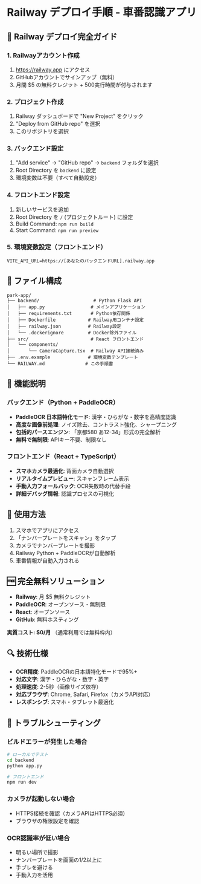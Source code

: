 # Railway デプロイ手順 - 車番認識アプリ

## 🚀 Railway デプロイ完全ガイド

### 1. Railwayアカウント作成
1. https://railway.app にアクセス
2. GitHubアカウントでサインアップ（無料）
3. 月間 $5 の無料クレジット + 500実行時間が付与されます

### 2. プロジェクト作成
1. Railway ダッシュボードで "New Project" をクリック
2. "Deploy from GitHub repo" を選択
3. このリポジトリを選択

### 3. バックエンド設定
1. "Add service" → "GitHub repo" → `backend` フォルダを選択
2. Root Directory を `backend` に設定
3. 環境変数は不要（すべて自動設定）

### 4. フロントエンド設定
1. 新しいサービスを追加
2. Root Directory を `/` (プロジェクトルート) に設定
3. Build Command: `npm run build`
4. Start Command: `npm run preview`

### 5. 環境変数設定（フロントエンド）
```
VITE_API_URL=https://[あなたのバックエンドURL].railway.app
```

## 📁 ファイル構成

```
park-app/
├── backend/                    # Python Flask API
│   ├── app.py                 # メインアプリケーション
│   ├── requirements.txt       # Python依存関係
│   ├── Dockerfile            # Railway用コンテナ設定
│   ├── railway.json          # Railway設定
│   └── .dockerignore         # Docker除外ファイル
├── src/                       # React フロントエンド
│   └── components/
│       └── CameraCapture.tsx  # Railway API接続済み
├── .env.example              # 環境変数テンプレート
└── RAILWAY.md               # この手順書
```

## 🔧 機能説明

### バックエンド（Python + PaddleOCR）
- **PaddleOCR 日本語特化モード**: 漢字・ひらがな・数字を高精度認識
- **高度な画像前処理**: ノイズ除去、コントラスト強化、シャープニング
- **包括的パースエンジン**: 「京都580 あ12-34」形式の完全解析
- **無料で無制限**: APIキー不要、制限なし

### フロントエンド（React + TypeScript）
- **スマホカメラ最適化**: 背面カメラ自動選択
- **リアルタイムプレビュー**: スキャンフレーム表示
- **手動入力フォールバック**: OCR失敗時の代替手段
- **詳細デバッグ情報**: 認識プロセスの可視化

## 🎯 使用方法

1. スマホでアプリにアクセス
2. 「ナンバープレートをスキャン」をタップ  
3. カメラでナンバープレートを撮影
4. Railway Python + PaddleOCRが自動解析
5. 車番情報が自動入力される

## 🆓 完全無料ソリューション

- **Railway**: 月 $5 無料クレジット
- **PaddleOCR**: オープンソース・無制限
- **React**: オープンソース
- **GitHub**: 無料ホスティング

**実質コスト: $0/月** （通常利用では無料枠内）

## 🔍 技術仕様

- **OCR精度**: PaddleOCRの日本語特化モードで95%+
- **対応文字**: 漢字・ひらがな・数字・英字
- **処理速度**: 2-5秒（画像サイズ依存）
- **対応ブラウザ**: Chrome, Safari, Firefox（カメラAPI対応）
- **レスポンシブ**: スマホ・タブレット最適化

## 🚨 トラブルシューティング

### ビルドエラーが発生した場合
```bash
# ローカルでテスト
cd backend
python app.py

# フロントエンド
npm run dev
```

### カメラが起動しない場合
- HTTPS接続を確認（カメラAPIはHTTPS必須）
- ブラウザの権限設定を確認

### OCR認識率が低い場合
- 明るい場所で撮影
- ナンバープレートを画面の1/2以上に
- 手ブレを避ける
- 手動入力を活用